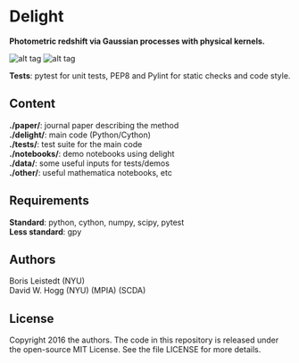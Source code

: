 # Delight
**Photometric redshift via Gaussian processes with physical kernels.**

![alt tag](https://travis-ci.org/ixkael/Delight.svg?branch=master)
![alt tag](http://img.shields.io/badge/license-MIT-blue.svg?style=flat)

**Tests**: pytest for unit tests, PEP8 and Pylint for static checks and code style.

## Content

**./paper/**: journal paper describing the method </br>
**./delight/**: main code (Python/Cython) </br>
**./tests/**: test suite for the main code </br>
**./notebooks/**: demo notebooks using delight </br>
**./data/**: some useful inputs for tests/demos </br>
**./other/**: useful mathematica notebooks, etc </br>

## Requirements

**Standard**: python, cython, numpy, scipy, pytest </br>
**Less standard**: gpy

## Authors

Boris Leistedt (NYU) </br>
David W. Hogg (NYU) (MPIA) (SCDA)

## License

Copyright 2016 the authors. The code in this repository is released under the open-source MIT License. See the file LICENSE for more details.
